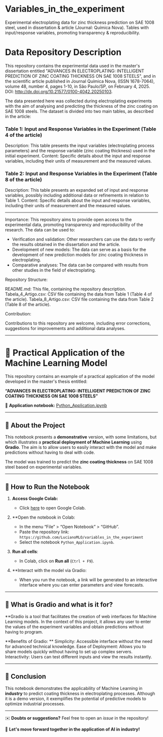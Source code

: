 # Variables_in_the_experiment
Experimental electroplating data for zinc thickness prediction on SAE 1008 steel, used in dissertation &amp; article (Journal: Química Nova). Tables with input/response variables, promoting transparency &amp; reproducibility.

# Data Repository Description

This repository contains the experimental data used in the master's dissertation entitled "ADVANCES IN ELECTROPLATING: INTELLIGENT PREDICTION OF ZINC COATING THICKNESS ON SAE 1008 STEELS", and in the scientific article published in Journal Química Nova, (ISSN 1678-7064), volume 48, number 4, pages 1-10, in São Paulo/SP, on February 4, 2025. DOI: http://dx.doi.org/10.21577/0100-4042.20250103.

The data presented here was collected during electroplating experiments with the aim of analysing and predicting the thickness of the zinc coating on SAE 1008 steels. The dataset is divided into two main tables, as described in the article:

### Table 1: Input and Response Variables in the Experiment (Table 4 of the article)

Description: This table presents the input variables (electroplating process parameters) and the response variable (zinc coating thickness) used in the initial experiment.
Content: Specific details about the input and response variables, including their units of measurement and the measured values.

### Table 2: Input and Response Variables in the Experiment (Table 8 of the article)

Description: This table presents an expanded set of input and response variables, possibly including additional data or refinements in relation to Table 1.
Content: Specific details about the input and response variables, including their units of measurement and the measured values.

---
Importance: This repository aims to provide open access to the experimental data, promoting transparency and reproducibility of the research. The data can be used to:

- Verification and validation: Other researchers can use the data to verify the results obtained in the dissertation and the article.
- Development of new models: The data can serve as a basis for the development of new prediction models for zinc coating thickness in electroplating.
- Comparative analyses: The data can be compared with results from other studies in the field of electroplating.

Repository Structure:

README.md: This file, containing the repository description.
Tabela_4_Artigo.csv: CSV file containing the data from Table 1 (Table 4 of the article).
Tabela_8_Artigo.csv: CSV file containing the data from Table 2 (Table 8 of the article).

Contribution:

Contributions to this repository are welcome, including error corrections, suggestions for improvements and additional data analyses.

---

# 📌 Practical Application of the Machine Learning Model

This repository contains an example of a practical application of the model developed in the master's thesis entitled:

**“ADVANCES IN ELECTROPLATING: INTELLIGENT PREDICTION OF ZINC COATING THICKNESS ON SAE 1008 STEELS”**


📌 **Application notebook:** [Python_Application.ipynb](https://github.com/LucianoMLO/variables_in_the_experiment/blob/main/Python_Aplication.ipynb)

---

## 📌 About the Project

This notebook presents a **demonstrative** version, with some limitations, but which illustrates a **practical deployment of Machine Learning** using **Gradio**. The aim is to allow users to easily interact with the model and make predictions without having to deal with code.

The model was trained to predict the **zinc coating thickness** on SAE 1008 steel based on experimental variables.

---

## 🚀 How to Run the Notebook

1. **Access Google Colab:**
   - Click [here](https://colab.research.google.com/) to open Google Colab.

2. **Open the notebook in Colab:
   - In the menu “File” > “Open Notebook” > “GitHub”.
   - Paste the repository link: `https://github.com/LucianoMLO/variables_in_the_experiment`
   - Select the notebook `Python_Application.ipynb`.

3. **Run all cells**:
   - In Colab, click on **Run all** (`Ctrl + F9`).

4. **Interact with the model via Gradio:
   - When you run the notebook, a link will be generated to an interactive interface where you can enter parameters and view forecasts.

---

## 🔹 What is Gradio and what is it for?

**Gradio is a tool that facilitates the creation of web interfaces for Machine Learning models. In the context of this project, it allows any user to enter the values of the experiment variables and obtain predictions without having to program.

**Benefits of Gradio: **
Simplicity: Accessible interface without the need for advanced technical knowledge.
Ease of Deployment: Allows you to share models quickly without having to set up complex servers.
Interactivity: Users can test different inputs and view the results instantly.

---

## 📌 Conclusion

This notebook demonstrates the applicability of Machine Learning in **industry** to predict coating thickness in electroplating processes. Although it is a demo version, it exemplifies the potential of predictive models to optimize industrial processes.

---

✉️ **Doubts or suggestions?** Feel free to open an *issue* in the repository!

🚀 **Let's move forward together in the application of AI in industry!**





